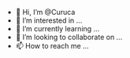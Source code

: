 - 👋 Hi, I’m @Curuca
- 👀 I’m interested in ...
- 🌱 I’m currently learning ...
- 💞️ I’m looking to collaborate on ...
- 📫 How to reach me ...

<!---
Curuca/Curuca is a ✨ special ✨ repository because its `README.md` (this file) appears on your GitHub profile.
You can click the Preview link to take a look at your changes.
--->
